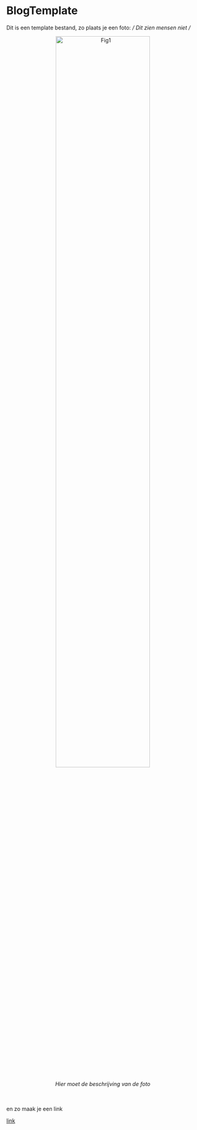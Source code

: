 # BlogTemplate

Dit is een template bestand, zo plaats je een foto:
*/ Dit zien mensen niet /*
<p align="center"><img src="Figures/fig1.png" alt="Fig1" width="70%"/><br>
<em>Hier moet de beschrijving van de foto</em><br><br><br></p>

en zo maak je een link 

[link](https://www.google.com/search?rlz=1C5CHFA_enNL889NL890&sxsrf=ALeKk01fWdCj3drH9RexVZvre1E_oEKF8w%3A1614074970982&ei=WtQ0YJK4O4zbkwW5w6Qg&q=poep&oq=poep&gs_lcp=Cgdnd3Mtd2l6EAMyBQgAELEDMgIIADICCAAyCAgAEMcBEK8BMgIIADICCAAyAggAMgIIADICCAAyAggAOgcIABCwAxBDOgcILhCwAxBDOg0IABDHARCvARCwAxBDOgQIIxAnOgQIABBDOgoIABDHARCvARBDOgsIABCxAxDHARCjAjoICAAQsQMQgwE6BQguELEDUPIgWLgkYMEmaANwAngAgAGVAYgBkgOSAQM0LjGYAQCgAQGqAQdnd3Mtd2l6yAEKwAEB&sclient=gws-wiz&ved=0ahUKEwiSzaTq4f_uAhWM7aQKHbkhCQQQ4dUDCA0&uact=5)
